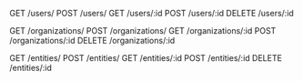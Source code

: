 
GET     /users/
POST    /users/
GET     /users/:id
POST    /users/:id
DELETE  /users/:id

GET     /organizations/
POST    /organizations/
GET     /organizations/:id
POST    /organizations/:id
DELETE  /organizations/:id

GET     /entities/
POST    /entities/
GET     /entities/:id
POST    /entities/:id
DELETE  /entities/:id
